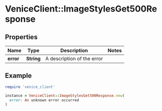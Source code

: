 # VeniceClient::ImageStylesGet500Response

## Properties

| Name | Type | Description | Notes |
| ---- | ---- | ----------- | ----- |
| **error** | **String** | A description of the error |  |

## Example

```ruby
require 'venice_client'

instance = VeniceClient::ImageStylesGet500Response.new(
  error: An unknown error occurred
)
```


